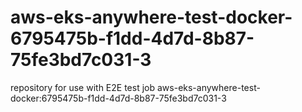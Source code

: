 # aws-eks-anywhere-test-docker-6795475b-f1dd-4d7d-8b87-75fe3bd7c031-3
repository for use with E2E test job aws-eks-anywhere-test-docker:6795475b-f1dd-4d7d-8b87-75fe3bd7c031-3
